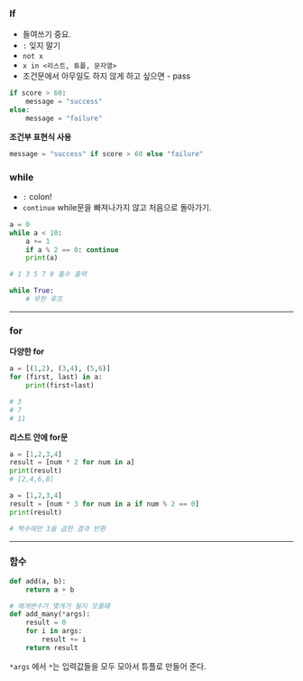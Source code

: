 ### If

- 들여쓰기 중요.
- `:` 잊지 말기
- `not x`
- `x in <리스트, 튜플, 문자열>`
- 조건문에서 아무일도 하지 않게 하고 싶으면 - pass

```py
if score > 60:
	message = "success"
else:
	message = "failure"
```

**조건부 표현식 사용**
```py
message = "success" if score > 60 else "failure"
```


### while

- `:` colon!
- `continue`  while문을 빠져나가지 않고 처음으로 돌아가기.

```py
a = 0
while a < 10:
	a += 1
	if a % 2 == 0: continue
	print(a)

# 1 3 5 7 9 홀수 출력
```

```py
while True:
	# 무한 루프
```


- - - -


### for

**다양한 for**

```py
a = [(1,2), (3,4), (5,6)]
for (first, last) in a:
	print(first+last)

# 3
# 7
# 11
```

**리스트 안에 for문**

```py
a = [1,2,3,4]
result = [num * 2 for num in a]
print(result)
# [2,4,6,8]
```

```py
a = [1,2,3,4]
result = [num * 3 for num in a if num % 2 == 0]
print(result)

# 짝수에만 3을 곱한 결과 반환
```



---

### 함수

```py
def add(a, b):
	return a + b

# 매개변수가 몇개가 될지 모를때
def add_many(*args):
	result = 0
	for i in args:
		result += i
	return result
```

`*args` 에서 `*`는 입력값들을 모두 모아서 튜플로 만들어 준다.

